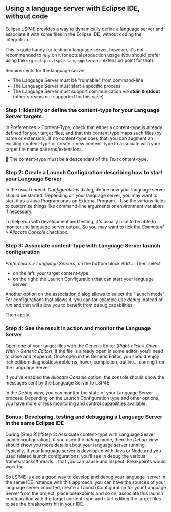 ## Using a language server with Eclipse IDE, without code

Eclipse LSP4E provides a way to dynamically define a language server and associate it with some files in the Eclipse IDE, without coding the integration.

This is quite handy for testing a language server, however, it's not recommended to rely on it for actual production usage (you should prefer using the `org.eclipse.lsp4e.languageServers` extension point for that).

Requirements for the language server
* The Language Server must be "runnable" from command-line
* The Language Server must start a specific process
* The Language Server must support communication via __stdin & stdout__ (other streams not supported for this case)

### Step 1: Identify or define the content-type for your Language Server targets

In Preferences > Content-Type, check that either a content-type is already defined for your target files, and that this content type maps such files (by name or extension). If no content-type does that, you can augment an existing content-type or create a new content-type to associate with your target file name patterns/extensions.

📝 The content-type must be a descendant of the _Text_ content-type.

### Step 2: Create a Launch Configuration describing how to start your Language Server

In the usual _Launch Configurations_ dialog, define how your language server should be started. Depending on your language server, you may want to start it as a Java Program or as an External Program... Use the various fields to customize things like command-line arguments or environment variables if necessary.

To help you with development and testing, it's usually nice to be able to monitor the language server output. So you may want to tick the _Command > Allocate Console_ checkbox.

### Step 3: Associate content-type with Language Server launch configuration

_Preferences > Language Servers_, on the bottom block _Add..._. Then select
* on the left: your target content-type
* on the right: the Launch Configuration that can start your language server

Another option on the association dialog allows to select the "launch mode". For configurations that allows it, you can for example use _debug_ instead of _run_ and that will allow you to benefit from debug capabilities.

Then apply.

### Step 4: See the result in action and monitor the Language Server

Open one of your target files with the Generic Editor (_Right-click > Open With > Generic Editor_), if the file is already open in some editor, you'll need to close and reopen it. Once open in the Generic Editor, you should enjoy rich edition: diagnostics/problems, hover, completion, outline... coming from the Language Server.

If you've enabled the _Allocate Console_ option, the console should show the messages sent by the Language Server to LSP4E.

In the _Debug_ view, you can monitor the state of your Language Server process. Depending on the Launch Configuration type and other options, you have more or less monitoring and control capabilities available.

### Bonus: Developing, testing and debugging a Language Server in the same Eclipse IDE

During [Step 3](#Step 3: Associate content-type with Language Server launch configuration), if you used the _debug_ mode, then the _Debug_ view should show you more details about your language server running. Typically, if your language server is developed with Java or Node and you used related launch configurations, you'll see in debug the various frames/stacks/threads... that you can pause and inspect. Breakpoints would work too.

So LSP4E is also a good way to develop and debug your language-server in the same IDE instance with this approach: you can have the sources of your language server imported, create a Launch Configuration for your Language Server from the project, place breakpoints and so on, associate this launch configuration with the target content-type and start editing the target files to see the breakpoints hit in your IDE.